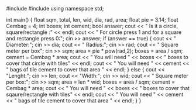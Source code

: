 #include<iostream>
#include<cmath>
using namespace std;

int main() 
{
	float sqm, total, len, wid, dia, rad, area;
	float pie = 3.14;
	float Cembag = 4;
	int boxes;
	int cement;
	bool answer;
	cout << " Is it a circle, square/rectangle :" << endl;
	cout << " For circle press 1 and for a square and rectangle press 0:";
	cin >> answer;
	if (answer == true)
	{
		cout << " Diameter:";
		cin >> dia;
		cout << " Radius:";
		cin >> rad;
		cout << " Square meter per box";
		cin >> sqm;
		area = pie * pow(rad,2);
		boxes = area / sqm;
		cement = Cembag * area;
		cout << " You will need " << boxes << " boxes to cover that circle with tiles" << endl;
		cout << " You will need " << cement << " bags of tile cement to cover that area " << endl;
	}
	else 
	{
		cout << "Lenght:";
		cin >> len;
		cout << "Width:";
		cin >> wid;
		cout << " Square meter per box:";
		cin >> sqm;
		area = len * wid;
		boxes = area / sqm;
  		cement = Cembag * area;
		cout << " You will need " << boxes << " boxes to cover that sqaure/rectangle with tiles" << endl;
		cout << " You will need " << cement << " bags of tile cement to cover that area " << endl;
	}
}
	

